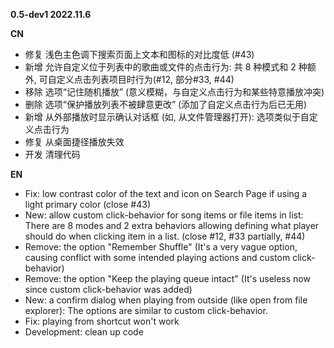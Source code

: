 **0.5-dev1 2022.11.6**

**CN**
- 修复 浅色主色调下搜索页面上文本和图标的对比度低 (#43)
- 新增 允许自定义位于列表中的歌曲或文件的点击行为: 共 8 种模式和 2 种额外, 可自定义点击列表项目时行为(#12, 部分#33, #44)
- 移除 选项“记住随机播放” (意义模糊，与自定义点击行为和某些特意播放冲突)
- 删除 选项“保护播放列表不被肆意更改” (添加了自定义点击行为后已无用)
- 新增 从外部播放时显示确认对话框 (如, 从文件管理器打开): 选项类似于自定义点击行为
- 修复 从桌面捷径播放失效
- 开发 清理代码

**EN**
- Fix: low contrast color of the text and icon on Search Page if using a light primary color (close #43)
- New: allow custom click-behavior for song items or file items in list: There are 8 modes and 2 extra behaviors allowing defining what player should do when clicking item in a list. (close #12, #33 partially, #44)
- Remove: the option "Remember Shuffle" (It's a very vague option, causing conflict with some intended playing actions and custom click-behavior)
- Remove: the option "Keep the playing queue intact" (It's useless now since custom click-behavior was added)
- New: a confirm dialog when playing from outside (like open from file explorer): The options are similar to custom click-behavior.
- Fix: playing from shortcut won't work
- Development: clean up code